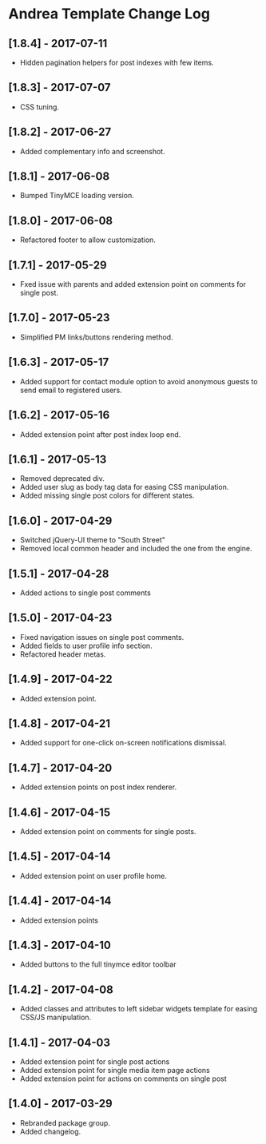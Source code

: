 
# Andrea Template Change Log

## [1.8.4] - 2017-07-11

- Hidden pagination helpers for post indexes with few items.

## [1.8.3] - 2017-07-07

- CSS tuning.

## [1.8.2] - 2017-06-27

- Added complementary info and screenshot.

## [1.8.1] - 2017-06-08

- Bumped TinyMCE loading version.

## [1.8.0] - 2017-06-08

- Refactored footer to allow customization.

## [1.7.1] - 2017-05-29

- Fxed issue with parents and added extension point on comments for single post.

## [1.7.0] - 2017-05-23

- Simplified PM links/buttons rendering method.

## [1.6.3] - 2017-05-17

- Added support for contact module option to avoid anonymous guests to send email to registered users.

## [1.6.2] - 2017-05-16

- Added extension point after post index loop end.

## [1.6.1] - 2017-05-13

- Removed deprecated div.
- Added user slug as body tag data for easing CSS manipulation.
- Added missing single post colors for different states.

## [1.6.0] - 2017-04-29

- Switched jQuery-UI theme to "South Street"
- Removed local common header and included the one from the engine.

## [1.5.1] - 2017-04-28

- Added actions to single post comments

## [1.5.0] - 2017-04-23

- Fixed navigation issues on single post comments.
- Added fields to user profile info section.
- Refactored header metas.

## [1.4.9] - 2017-04-22

- Added extension point.

## [1.4.8] - 2017-04-21

- Added support for one-click on-screen notifications dismissal.

## [1.4.7] - 2017-04-20

- Added extension points on post index renderer.

## [1.4.6] - 2017-04-15

- Added extension point on comments for single posts.

## [1.4.5] - 2017-04-14

- Added extension point on user profile home.

## [1.4.4] - 2017-04-14

- Added extension points

## [1.4.3] - 2017-04-10

- Added buttons to the full tinymce editor toolbar

## [1.4.2] - 2017-04-08

- Added classes and attributes to left sidebar widgets template
  for easing CSS/JS manipulation.

## [1.4.1] - 2017-04-03

- Added extension point for single post actions
- Added extension point for single media item page actions
- Added extension point for actions on comments on single post

## [1.4.0] - 2017-03-29

- Rebranded package group.
- Added changelog.
